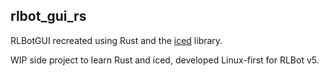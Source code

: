 ## rlbot_gui_rs

RLBotGUI recreated using Rust and the [iced](https://iced.rs/) library.

WIP side project to learn Rust and iced, developed Linux-first for RLBot v5.
